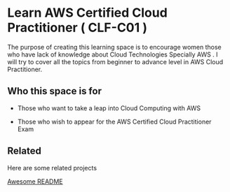 

# Learn AWS Certified Cloud Practitioner ( CLF-C01 )

The purpose of creating this learning space is to encourage women those who have lack of knowledge about Cloud Technologies Specially AWS .
I will try to  cover all the topics from beginner to advance level in AWS Cloud Practitioner.
 

## Who this space is for

- Those who want to take a leap into Cloud Computing with AWS

- Those who wish to appear for the AWS Certified Cloud Practitioner Exam


## Related

Here are some related projects

[Awesome README](https://github.com/matiassingers/awesome-readme)






